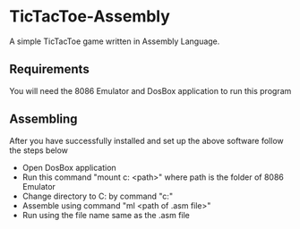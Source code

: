 # TicTacToe-Assembly
A simple TicTacToe game written in Assembly Language.
## Requirements
You will need the 8086 Emulator and DosBox application to run this program
## Assembling
After you have successfully installed and set up the above software follow the steps below
<ul>
  <li>Open DosBox application</li>
  <li>Run this command  "mount c: &lt;path&gt;" where path is the folder of 8086 Emulator</li>
  <li>Change directory to C: by command "c:"</li>
  <li>Assemble using command  "ml &lt;path of .asm file&gt;" </li>
  <li>Run using the file name same as the .asm file</li>
</ul>
